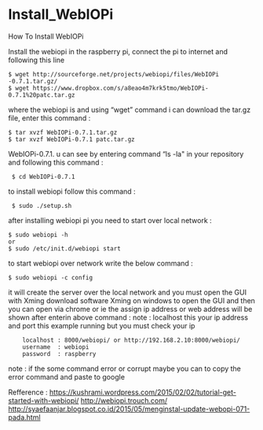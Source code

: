 # Install_WebIOPi
How To Install WebIOPi

Install the webiopi in the raspberry pi, connect the pi to internet and following this line

    $ wget http://sourceforge.net/projects/webiopi/files/WebIOPi -0.7.1.tar.gz/
    $ wget https://www.dropbox.com/s/a8eao4m7krk5tmo/WebIOPi-0.7.1%20patc.tar.gz
    
where the webiopi is and using “wget” command i can download the tar.gz file, enter this command :

    $ tar xvzf WebIOPi-0.7.1.tar.gz
    $ tar xvzf WebIOPi-0.7.1 patc.tar.gz
    
 WebIOPi-0.7.1. u can see by entering command “ls -la" in your repository and following this command :
 
     $ cd WebIOPi-0.7.1
    
to install webiopi follow this command : 

     $ sudo ./setup.sh
     
after installing webiopi pi you need to start over local network :

    $ sudo webiopi -h 
    or 
    $ sudo /etc/init.d/webiopi start

to start webiopi over network write the below command :

    $ sudo webiopi -c config
    
it will create the server over the local network and you must open the GUI with Xming
download software Xming on windows to open the GUI and then you can open via chrome or ie
the assign ip address or web address will be shown after enterin above command :
note : localhost this your ip address and port this example running but you must check your ip

        localhost : 8000/webiopi/ or http://192.168.2.10:8000/webiopi/
        username  : webiopi
        password  : raspberry
        
note : if the some command error or corrupt maybe you can to copy the error command and paste to google

Refference : https://kushrami.wordpress.com/2015/02/02/tutorial-get-started-with-webiopi/ 
             http://webiopi.trouch.com/  
             http://syaefaanjar.blogspot.co.id/2015/05/menginstal-update-webopi-071-pada.html
